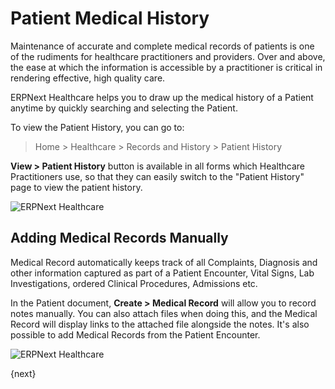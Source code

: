 <!-- add-breadcrumbs -->
# Patient Medical History

Maintenance of accurate and complete medical records of patients is one of the rudiments for healthcare practitioners and providers. Over and above, the ease at which the information is accessible by a practitioner is critical in rendering effective, high quality care.

ERPNext Healthcare helps you to draw up the medical history of a Patient anytime by quickly searching and selecting the Patient.

To view the Patient History, you can go to:

> Home > Healthcare > Records and History > Patient History

**View > Patient History** button is available in all forms which Healthcare Practitioners use, so that they can easily switch to the "Patient  History" page to view the patient history.

<img class="screenshot" alt="ERPNext Healthcare" src="{{docs_base_url}}/assets/img/healthcare/medical_record_1.png">

## Adding Medical Records Manually

Medical Record automatically keeps track of all Complaints, Diagnosis and other information captured as part of a Patient Encounter, Vital Signs, Lab Investigations, ordered Clinical Procedures, Admissions etc.

In the Patient document, **Create > Medical Record** will allow you to record notes manually. You can also attach files when doing this, and the Medical Record will display links to the attached file alongside the notes. It's also possible to add Medical Records from the Patient Encounter.

<img class="screenshot" alt="ERPNext Healthcare" src="{{docs_base_url}}/assets/img/healthcare/medical_record_2.png">

{next}
